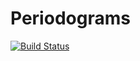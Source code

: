 # Periodograms

[![Build Status](https://github.com/kkrutkowski/Periodograms.jl/actions/workflows/CI.yml/badge.svg?branch=main)](https://github.com/kkrutkowski/Periodograms.jl/actions/workflows/CI.yml?query=branch%3Amain)
